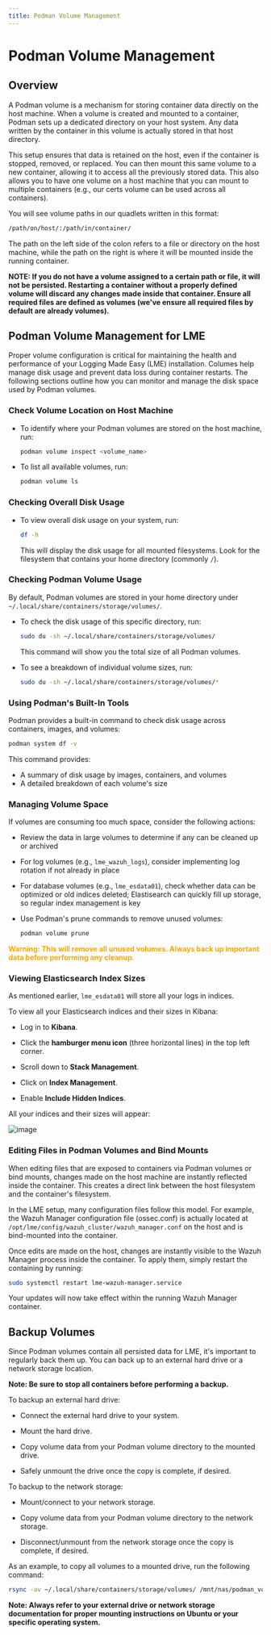 ```yaml
---
title: Podman Volume Management
---
```

# Podman Volume Management

## Overview

A Podman volume is a mechanism for storing container data directly on the host machine. When a volume is created and mounted to a container, Podman sets up a dedicated directory on your host system. Any data written by the container in this volume is actually stored in that host directory.

This setup ensures that data is retained on the host, even if the container is stopped, removed, or replaced. You can then mount this same volume to a new container, allowing it to access all the previously stored data. This also allows you to have one volume on a host machine that you can mount to multiple containers (e.g., our certs volume can be used across all containers).

You will see volume paths in our quadlets written in this format:

```bash
/path/on/host/:/path/in/container/
```

The path on the left side of the colon refers to a file or directory on the host machine, while the path on the right is where it will be mounted inside the running container.

**NOTE: If you do not have a volume assigned to a certain path or file, it will not be persisted. Restarting a container without a properly defined volume will discard any changes made inside that container. Ensure all required files are defined as volumes (we've ensure all required files by default are already volumes).**

## Podman Volume Management for LME

Proper volume configuration is critical for maintaining the health and performance of your Logging Made Easy (LME) installation. Columes help manage disk usage and prevent data loss during container restarts. The following sections outline how you can monitor and manage the disk space used by Podman volumes.

### Check Volume Location on Host Machine

- To identify where your Podman volumes are stored on the host machine, run:

  ```bash
  podman volume inspect <volume_name>
  ```

- To list all available volumes, run:

  ```bash
  podman volume ls
  ```

### Checking Overall Disk Usage

- To view overall disk usage on your system, run:

  ```bash
  df -h
  ```

  This will display the disk usage for all mounted filesystems. Look for the filesystem that contains your home directory (commonly `/`).

### Checking Podman Volume Usage

By default, Podman volumes are stored in your home directory under `~/.local/share/containers/storage/volumes/`.

- To check the disk usage of this specific directory, run:

  ```bash
  sudo du -sh ~/.local/share/containers/storage/volumes/
  ```

    This command will show you the total size of all Podman volumes.

- To see a breakdown of individual volume sizes, run:

  ```bash
  sudo du -sh ~/.local/share/containers/storage/volumes/*
  ```

### Using Podman's Built-In Tools

Podman provides a built-in command to check disk usage across containers, images, and volumes:

```bash
podman system df -v
```

This command provides:

- A summary of disk usage by images, containers, and volumes
- A detailed breakdown of each volume's size

### Managing Volume Space

If volumes are consuming too much space, consider the following actions:

- Review the data in large volumes to determine if any can be cleaned up or archived
- For log volumes (e.g., `lme_wazuh_logs`), consider implementing log rotation if not already in place
- For database volumes (e.g., `lme_esdata01`), check whether data can be optimized or old indices deleted; Elastisearch can quickly fill up storage, so regular index management is key
- Use Podman's prune commands to remove unused volumes:
  
   ```bash
   podman volume prune
   ```
<span style="color:orange">**Warning: This will remove all unused volumes. Always back up important data before performing any cleanup.** </span>

### Viewing Elasticsearch Index Sizes

As mentioned earlier, `lme_esdata01` will store all your logs in indices. 

To view all your Elasticsearch indices and their sizes in Kibana:

- Log in to **Kibana**.
  
- Click the **hamburger menu icon** (three horizontal lines) in the top left corner.
  
- Scroll down to **Stack Management**.
  
- Click on **Index Management**.
  
- Enable **Include Hidden Indices**.

All your indices and their sizes will appear:

![image](https://github.com/user-attachments/assets/f32741af-e77c-4bec-9e3d-268c25d65323)

### Editing Files in Podman Volumes and Bind Mounts

When editing files that are exposed to containers via Podman volumes or bind mounts, changes made on the host machine are instantly reflected inside the container. This creates a direct link between the host filesystem and the container's filesystem.

In the LME setup, many configuration files follow this model. For example, the Wazuh Manager configuration file (ossec.conf) is actually located at `/opt/lme/config/wazuh_cluster/wazuh_manager.conf` on the host and is bind-mounted into the container. 

Once edits are made on the host, changes are instantly visible to the Wazuh Manager process inside the container. To apply them, simply restart the containing by running:

```bash
sudo systemctl restart lme-wazuh-manager.service
```

Your updates will now take effect within the running Wazuh Manager container.

## Backup Volumes

Since Podman volumes contain all persisted data for LME, it's important to regularly back them up. You can back up to an external hard drive or a network storage location.

**Note: Be sure to stop all containers before performing a backup.**

To backup an external hard drive:

- Connect the external hard drive to your system.
  
- Mount the hard drive.
  
- Copy volume data from your Podman volume directory to the mounted drive.
  
- Safely unmount the drive once the copy is complete, if desired.

To backup to the network storage:

- Mount/connect to your network storage.
  
- Copy volume data from your Podman volume directory to the network storage.
  
- Disconnect/unmount from the network storage once the copy is complete, if desired.

As an example, to copy all volumes to a mounted drive, run the following command:

```bash
rsync -av ~/.local/share/containers/storage/volumes/ /mnt/nas/podman_volume_backup/
```

**Note: Always refer to your external drive or network storage documentation for proper mounting instructions on Ubuntu or your specific operating system.**
